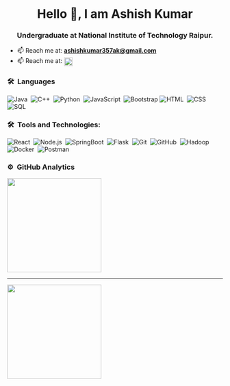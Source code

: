 <h1 align="center">Hello 👋, I am Ashish Kumar</h1>
<h3 align="center">Undergraduate at National Institute of Technology Raipur.</h3>

- 📫 Reach me at: **ashishkumar357ak@gmail.com**
- 📫 Reach me at: <a href="https://www.linkedin.com/in/ashish-7-kumar/" target="blank"><img align="center" src="https://cdn.jsdelivr.net/npm/simple-icons@3.0.1/icons/linkedin.svg" alt="https://www.linkedin.com/in/ashish-7-kumar/" height="20" width="20" /></a>


### 🛠 &nbsp;Languages
![Java](https://img.shields.io/badge/-Java-05122A?style=flat&logo=Java&logoColor=FFA518)&nbsp;
![C++](https://img.shields.io/badge/-C++-05122A?style=flat&logo=C%2B%2B&logoColor=00599C)&nbsp;
![Python](https://img.shields.io/badge/-Python-05122A?style=flat&logo=python)&nbsp;
![JavaScript](https://img.shields.io/badge/-JavaScript-05122A?style=flat&logo=javascript)&nbsp;
![Bootstrap](https://img.shields.io/badge/-Bootstrap-05122A?style=flat&logo=bootstrap&logoColor=563D7C)
![HTML](https://img.shields.io/badge/-HTML-05122A?style=flat&logo=HTML5)&nbsp;
![CSS](https://img.shields.io/badge/-CSS-05122A?style=flat&logo=CSS3&logoColor=1572B6)&nbsp;
![SQL](https://img.shields.io/badge/-SQL-000?&logo=MySQL)

### 🛠 &nbsp;Tools and Technologies:
![React](https://img.shields.io/badge/-React-05122A?style=flat&logo=react)&nbsp;
![Node.js](https://img.shields.io/badge/-Node.js-05122A?style=flat&logo=node.js)&nbsp;
![SpringBoot](https://img.shields.io/badge/-Spring-000?&logo=SpringBoot)&nbsp;
![Flask](https://img.shields.io/badge/-Flask-05122A?style=flat&logo=flask)&nbsp;
![Git](https://img.shields.io/badge/-Git-05122A?style=flat&logo=git)&nbsp;
![GitHub](https://img.shields.io/badge/-GitHub-05122A?style=flat&logo=github)&nbsp;
![Hadoop](https://img.shields.io/badge/-Hadoop-05122A?style=flat&logo=Hadoop)&nbsp;
![Docker](https://img.shields.io/badge/-Docker-000?&logo=Docker)&nbsp;
![Postman](https://img.shields.io/badge/-Postman-000?&logo=Postman)&nbsp;

### ⚙️ &nbsp;GitHub Analytics
<p align="left">
<a href="https://github.com/Ashish-kumar7">
  <img height="220em" src="https://github-readme-stats.vercel.app/api?username=ashish-kumar7&show_icons=true&theme=midnight-purple&include_all_commits=true&count_private=true" />
  <hr>
 <img height="220em"  src="https://github-readme-stats-eight-theta.vercel.app/api/top-langs/?username=Ashish-kumar7&layout=compact&langs_count=10&theme=midnight-purple"/>
</a>
</p>
